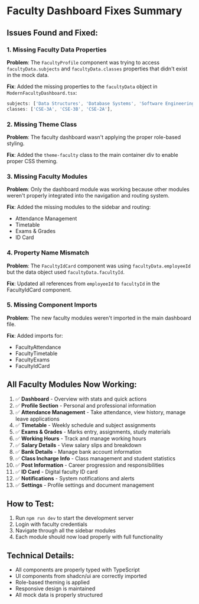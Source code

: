 # Faculty Dashboard Fixes Summary

## Issues Found and Fixed:

### 1. Missing Faculty Data Properties
**Problem**: The `FacultyProfile` component was trying to access `facultyData.subjects` and `facultyData.classes` properties that didn't exist in the mock data.

**Fix**: Added the missing properties to the `facultyData` object in `ModernFacultyDashboard.tsx`:
```javascript
subjects: ['Data Structures', 'Database Systems', 'Software Engineering'],
classes: ['CSE-3A', 'CSE-3B', 'CSE-2A'],
```

### 2. Missing Theme Class
**Problem**: The faculty dashboard wasn't applying the proper role-based styling.

**Fix**: Added the `theme-faculty` class to the main container div to enable proper CSS theming.

### 3. Missing Faculty Modules
**Problem**: Only the dashboard module was working because other modules weren't properly integrated into the navigation and routing system.

**Fix**: Added the missing modules to the sidebar and routing:
- Attendance Management
- Timetable
- Exams & Grades  
- ID Card

### 4. Property Name Mismatch
**Problem**: The `FacultyIdCard` component was using `facultyData.employeeId` but the data object used `facultyData.facultyId`.

**Fix**: Updated all references from `employeeId` to `facultyId` in the FacultyIdCard component.

### 5. Missing Component Imports
**Problem**: The new faculty modules weren't imported in the main dashboard file.

**Fix**: Added imports for:
- FacultyAttendance
- FacultyTimetable  
- FacultyExams
- FacultyIdCard

## All Faculty Modules Now Working:

1. ✅ **Dashboard** - Overview with stats and quick actions
2. ✅ **Profile Section** - Personal and professional information
3. ✅ **Attendance Management** - Take attendance, view history, manage leave applications
4. ✅ **Timetable** - Weekly schedule and subject assignments
5. ✅ **Exams & Grades** - Marks entry, assignments, study materials
6. ✅ **Working Hours** - Track and manage working hours
7. ✅ **Salary Details** - View salary slips and breakdown
8. ✅ **Bank Details** - Manage bank account information
9. ✅ **Class Incharge Info** - Class management and student statistics
10. ✅ **Post Information** - Career progression and responsibilities
11. ✅ **ID Card** - Digital faculty ID card
12. ✅ **Notifications** - System notifications and alerts
13. ✅ **Settings** - Profile settings and document management

## How to Test:

1. Run `npm run dev` to start the development server
2. Login with faculty credentials
3. Navigate through all the sidebar modules
4. Each module should now load properly with full functionality

## Technical Details:

- All components are properly typed with TypeScript
- UI components from shadcn/ui are correctly imported
- Role-based theming is applied
- Responsive design is maintained
- All mock data is properly structured